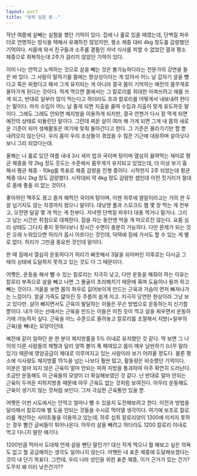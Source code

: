 ```yaml
---
layout: post
title: "생체 실험 중.."
---
```



작년 여름에 살빼는 실험을 했던 기억이 있다. 집에 나 홀로 있을 때였는데, 단백질 파우더로 연명하는 방식을 택해서 유쾌하진 않았지만, 평소 체중 대비 4kg 정도를 감량했던 기억이다. 서울에 와서 친구들과 소주를 곁들인 저녁 식사를 피할 수 없었던 결과 평소 체중으로 회복하는데 2주가 걸리지 않았던 기억이 있다.




이미 나는 안먹고 노력하는 것으로 살을 빼는 것은 불가능하다라는 전문가의 강연을 들은 바 있다. 그 사람이 말하기를 몸에는 항상성이라는 게 있어서 어느 날 갑자기 살을 뺐다고 혹은 찌웠다고 해서 그게 유지되는 게 아니라 결국 몸이 기억하는 예전의 몸무게로 돌아가게 된다는 것이다. 적게 먹으면 몸에서는 그 칼로리를 최대한 아껴쓰려고 애를 쓰게 되고, 반대로 일부러 많이 먹는다고 하더라도 초과 칼로리를 어떻게서 내보내려 한다는 말이다. 마치 수입이 어느 날 줄게 되면 지출을 줄여 수입과 지출이 맞게 유도하듯 말이다. 그래도 그래도 안되면 체지방을 이용하게 되지만, 결국 언젠가 다시 잘 먹게 되면 예전의 상태로 되돌린단 말이다. 그런데 찌운 살이 여러 해 가게 되면 그게 내 몸의 새로운 기준이 되어 생체활동은 여기에 맞춰 돌아간다고 한다. 그 기준은 올라가기만 할 뿐 내려오지 않는단다. 우리 몸이 우리 조상들이 겪었을 수 많은 기근에 대응하며 살아오다보니 그리 되었다는데. 




올해는 나 홀로 있던 여름 내내 3시 세끼 밥과 국이며 탕이며 열심히 끓여먹는 재미로 평균 체중을 약 2kg 정도 웃도는 수준에서 몸무게가 유지되고 있었는데, 더 이상 보기 흉해서 평균 체중 - 10kg를 목표로 체중 감량을 진행 중이다. 시작한지 2주 되었는데 평균 체중 대시 2kg 정도 감량했다. 시작대비 약 4kg 정도 감량한 셈인데 이런 짓거리가 절대로 몸에 좋을 리 없는 것이다. 




좋아하던 맥주도 끊고 즐겨 해먹던 국이며 탕이며, 이젠 하루에 쌀알이라고는 거의 한 두알 넘기지도 않는 지경까지 왔으니 말이다. 대낮엔 풀과 스모크드 햄 몇 장 먹는 게 전부고, 오전엔 달걀 몇 개 먹는 게 전부다. 저녁엔 단백질 파우더 대충 먹거나 말거나. 그리고 남는 시간은 취침으로 대체한다. 잠을 자는 동안엔 먹을 게 떠오르진 않는다. 요즘 심리 상태도 그다지 좋지 못하다보니 장시간 수면이 충분히 가능하다. 다만 문제가 되는 것은 오래 누워있으면 허리가 몹시 아프다는 것인데, 덕택에 짐에 가서도 할 수 있는 게 별로 없다. 허리가 그만큼 중요한 것인데 말이다. 




한 때 짐에서 열심히 운동하다가 허리가 삐끗해서 3달을 쉬어버린 이후로는 다시금 그 때의 상태에 도달하지 못하고 있는 것도 다 그 때문이다. 




어쨋든, 운동을 해서 뺄 수 있는 칼로리는 지극히 낮고, 다만 운동을 해줘야 하는 이유는 칼로리 부족으로 살을 빼고 나면 그 몰골이 초라해지기 때문에 혹여 도움이나 될까 하고 빼는 것이다. 거울을 보면 몸이 좌우로 길어보이게 만드는 근육과 가슴이 먼저 빠져나가는 느낌이다. 얼굴 가죽도 얇아진 듯 주름이 쉽게 지고. 지극히 당연한 현상이라 그냥 보고 있다만. 살이 빠지면서도 근육이 발달하는 이들은 무슨 방법으로 운동하는지 신기할 뿐이다. 내가 아는 선에서는 근육을 만드는 이들은 미친 듯이 먹고 살을 찌우면서 운동하기에 가능하지 싶다. 근육을 어느 수준으로 올려놓고 칼로리를 조절해서 지방(+일부의 근육)을 빼내는 모양이던데.




예전에 같이 일하던 분 한 분이 체지방률을 5% 이내로 유지했던 것 같다. 딱 보면 그 나이의 다른 사람들의 체형과 달리 양쪽 볼이 푹 패여있고 몸이 매우 날씬하기 (너무 말라있기) 때문에 영양공급이 제대로 이루어지고 있는 사람이라 보기 어려울 정도다. 물론 평소에 식사량도 체지방률 15%을 넘는 나보다 훨씬 많고, 활동량은 비슷했던 기억이다. 이분은 얼마 되지 않은 근육이 얼마 안되는 피하 지방을 통과하여 아주 확연히 드러난다. 조금만 운동해도 이 근육들의 모양이 더 확실해보였던 것 같다. 난 반대로 얼마 안되는 근육이 두꺼운 피하지방층 때문에 아무 근육도 없는 것처럼 보여진다. 아무리 운동해도 근육이 생기지 않는 것처럼 보인다. 그저 극심한 근육통만 있을 뿐.




어쨋든 이번 시도에서는 안먹고 얼마나 뺄 수 있을지 도전해보려고 한다. 이전과 방법을 달리해서 칼로리에 별 도움 안되는 것들을 수시로 먹어댈 생각이다. 여기에 보조로 칼로리를 계산하는 사이트들을 이용하고 있는데, 하루 섭취 칼로리양이 1200에 미치지 못하는 경우 빨간 글씨들이 튀어나온다. 아무리 살을 빼려고 하더라도 1200 칼로리 이내로 먹고 다니지 말란 얘기다. 




1200만큼 먹어서 도대체 언제 살을 뺀단 말인가? 대신 작게 먹으니 뭘 해보고 싶은 의욕도 없고 뭘 궁금해하는 생각도 일어나지 않는다. 어쨋든 내 표준 체중에 도달해보겠다는 것이 내 단기 목표다. 그런데, 우리 나라 성인을 위한 표준 체중, 이거 근거가 있는 건가? 도무지 왜 이리 낮은건가??





